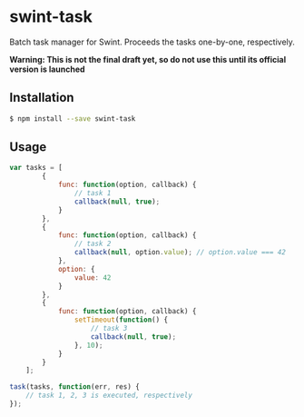 # swint-task
Batch task manager for Swint. Proceeds the tasks one-by-one, respectively.

**Warning: This is not the final draft yet, so do not use this until its official version is launched**

## Installation
```sh
$ npm install --save swint-task
```

## Usage
```javascript
var tasks = [
		{
			func: function(option, callback) {
				// task 1
				callback(null, true);
			}
		},
		{
			func: function(option, callback) {
				// task 2
				callback(null, option.value); // option.value === 42
			},
			option: {
				value: 42
			}
		},
		{
			func: function(option, callback) {
				setTimeout(function() {
					// task 3
					callback(null, true);
				}, 10);
			}
		}
	];

task(tasks, function(err, res) {
	// task 1, 2, 3 is executed, respectively
});

```
